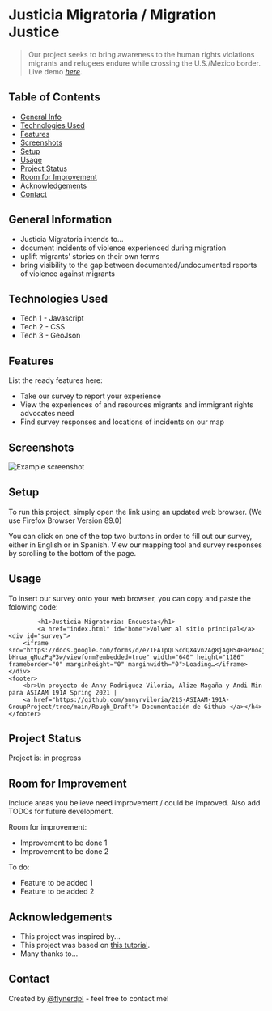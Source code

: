 # Justicia Migratoria / Migration Justice
> Our project seeks to bring awareness to the human rights violations migrants and refugees endure while crossing the U.S./Mexico border.
> Live demo [_here_](https://github.com/annyrviloria/21S-ASIAAM-191A-GroupProject/index.html). <!-- If you have the project hosted somewhere, include the link here. -->

## Table of Contents
* [General Info](#general-information)
* [Technologies Used](#technologies-used)
* [Features](#features)
* [Screenshots](#screenshots)
* [Setup](#setup)
* [Usage](#usage)
* [Project Status](#project-status)
* [Room for Improvement](#room-for-improvement)
* [Acknowledgements](#acknowledgements)
* [Contact](#contact)
<!-- * [License](#license) -->


## General Information
- Justicia Migratoria intends to...
- document incidents of violence experienced during migration
- uplift migrants' stories on their own terms
- bring visibility to the gap between documented/undocumented reports of violence against migrants
<!-- You don't have to answer all the questions - just the ones relevant to your project. -->


## Technologies Used
- Tech 1 - Javascript
- Tech 2 - CSS
- Tech 3 - GeoJson


## Features
List the ready features here:
- Take our survey to report your experience
- View the experiences of and resources migrants and immigrant rights advocates need
- Find survey responses and locations of incidents on our map


## Screenshots
![Example screenshot](./img/screenshot.png)
<!-- If you have screenshots you'd like to share, include them here. -->


## Setup
To run this project, simply open the link using an updated web browser. (We use Firefox Browser Version 89.0)

You can click on one of the top two buttons in order to fill out our survey, either in English or in Spanish.
View our mapping tool and survey responses by scrolling to the bottom of the page.


## Usage
To insert our survey onto your web browser, you can copy and paste the folowing code:

            <h1>Justicia Migratoria: Encuesta</h1> 
            <a href="index.html" id="home">Volver al sitio principal</a>
    <div id="survey">
        <iframe src="https://docs.google.com/forms/d/e/1FAIpQLScdQX4vn2Ag8jAgH54FaPno4jZRMnPnMw-bHrua_qNuzPqP3w/viewform?embedded=true" width="640" height="1186" frameborder="0" marginheight="0" marginwidth="0">Loading…</iframe>    </div>
    <footer>  
        <br>Un proyecto de Anny Rodriguez Viloria, Alize Magaña y Andi Min para ASIAAM 191A Spring 2021 |
        <a href="https://github.com/annyrviloria/21S-ASIAAM-191A-GroupProject/tree/main/Rough_Draft"> Documentación de Github </a></h4>
    </footer> 


## Project Status
Project is: in progress


## Room for Improvement
Include areas you believe need improvement / could be improved. Also add TODOs for future development.

Room for improvement:
- Improvement to be done 1
- Improvement to be done 2

To do:
- Feature to be added 1
- Feature to be added 2


## Acknowledgements

- This project was inspired by...
- This project was based on [this tutorial](https://www.example.com).
- Many thanks to...


## Contact
Created by [@flynerdpl](https://www.flynerd.pl/) - feel free to contact me!


<!-- Optional -->
<!-- ## License -->
<!-- This project is open source and available under the [... License](). -->

<!-- You don't have to include all sections - just the one's relevant to your project -->
